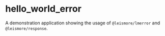 # hello_world_error
A demonstration application showing the usage of `@leismore/lmerror` and `@leismore/response`.
